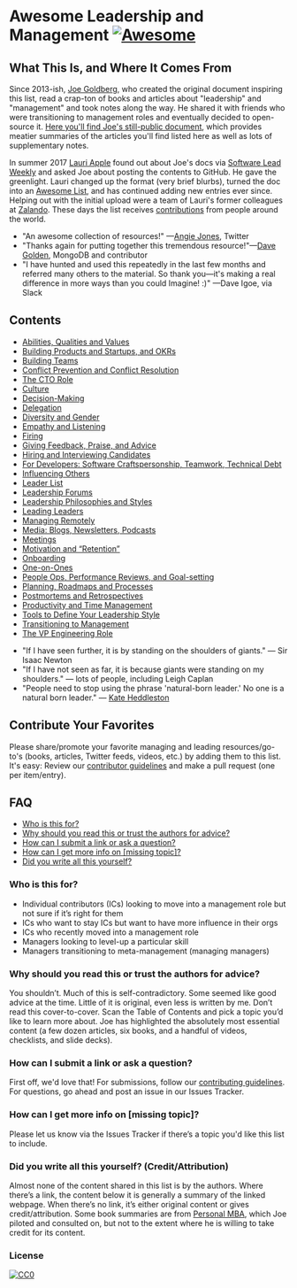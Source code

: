 # Awesome Leadership and Management [![Awesome](https://cdn.rawgit.com/sindresorhus/awesome/d7305f38d29fed78fa85652e3a63e154dd8e8829/media/badge.svg)](https://github.com/sindresorhus/awesome)

## What This Is, and Where It Comes From
Since 2013-ish, [Joe Goldberg](https://twitter.com/tenaciousjoe), who created the original document inspiring this list, read a crap-ton of books and articles about "leadership" and "management" and took notes along the way. He shared it with friends who were transitioning to management roles and eventually decided to open-source it. [Here you'll find Joe's still-public document](https://docs.google.com/document/d/1R1O0OEsQpZcBcLheRlomDrmR2tyEpdRNFnjbLALmbH4/edit#heading=h.loq53mbwc6ut), which provides meatier summaries of the articles you'll find listed here as well as lots of supplementary notes.

In summer 2017 [Lauri Apple](https://twitter.com/lauri_apple) found out about Joe's docs via [Software Lead Weekly](http://softwareleadweekly.com/) and asked Joe about posting the contents to GitHub. He gave the greenlight. Lauri changed up the format (very brief blurbs), turned the doc into an [Awesome List](https://github.com/sindresorhus/awesome), and has continued adding new entries ever since. Helping out with the initial upload were a team of Lauri's former colleagues at [Zalando](https://jobs.zalando.com/tech/). These days the list receives [contributions](CONTRIBUTING.md) from people around the world.

- "An awesome collection of resources!" —[Angie Jones](https://twitter.com/techgirl1908/status/888771075294642178), Twitter
- "Thanks again for putting together this tremendous resource!"—[Dave Golden](https://twitter.com/xdg), MongoDB and contributor
- "I have hunted and used this repeatedly in the last few months and referred many others to the material. So thank you—it's making a real difference in more ways than you could Imagine! :)" —Dave Igoe, via Slack

## Contents
- [Abilities, Qualities and Values](Abilities-Qualities-Values.md)
- [Building Products and Startups, and OKRs](Building-Products-and-Startups-OKRs.md)
- [Building Teams](Building-Teams.md)
- [Conflict Prevention and Conflict Resolution](Conflict-Prevention-Resolution.md)
- [The CTO Role](The-CTO-role.md)
- [Culture](Culture.md)
- [Decision-Making](Decision-Making.md)
- [Delegation](Delegation.md)
- [Diversity and Gender](Diversity-and-Gender.md)
- [Empathy and Listening](Empathy-and-Listening.md)
- [Firing](Firing.md)
- [Giving Feedback, Praise, and Advice](Giving-Feedback-Praise-and-Advice.md)
- [Hiring and Interviewing Candidates](Hiring-and-Interviewing.md)
- [For Developers: Software Craftspersonship, Teamwork, Technical Debt](For-Developers-Teamwork-TechDebt.md)
- [Influencing Others](Influencing-Others.md)
- [Leader List](Leader-List.md)
- [Leadership Forums](Leadership-Forums.md)
- [Leadership Philosophies and Styles](Leadership-Philosophies-and-Styles.md)
- [Leading Leaders](Leading-Leaders.md)
- [Managing Remotely](Managing-Remotely.md)
- [Media: Blogs, Newsletters, Podcasts](Media-Blogs-Newsletters-Podcasts.md)
- [Meetings](Meetings.md)
- [Motivation and “Retention”](/Motivation-Retention.md)
- [Onboarding](Onboarding.md)
- [One-on-Ones](One-on-Ones.md)
- [People Ops, Performance Reviews, and Goal-setting](People-Ops-Perf-Reviews-and-Goal-setting.md)
- [Planning, Roadmaps and Processes](Planning-roadmaps.md)
- [Postmortems and Retrospectives](Postmortems-Retrospectives.md)
- [Productivity and Time Management](Productivity-and-Time-Management.md)
- [Tools to Define Your Leadership Style](Tools-to-Define-Your-Leadership-Style.md)
- [Transitioning to Management](https://github.com/LappleApple/awesome-leading-and-managing/blob/master/Transitioning%20to%20Management.md)
- [The VP Engineering Role](VP-Engineering-Role.md)

* "If I have seen further, it is by standing on the shoulders of giants." — Sir Isaac Newton <br>
* "If I have not seen as far, it is because giants were standing on my shoulders." — lots of people, including Leigh Caplan<br>
* "People need to stop using the phrase 'natural-born leader.' No one is a natural born leader." — [Kate Heddleston](https://twitter.com/heddle317)

## Contribute Your Favorites
Please share/promote your favorite managing and leading resources/go-to's (books, articles, Twitter feeds, videos, etc.) by adding them to this list. It's easy: Review our [contributor guidelines](CONTRIBUTING.md) and make a pull request (one per item/entry). 

## FAQ
- [Who is this for?](#who-is-this-for)
- [Why should you read this or trust the authors for advice?](#why-should-you-read-this-or-trust-the-authors-for-advice)
- [How can I submit a link or ask a question?](#how-can-i-submit-a-link-or-ask-a-question)
- [How can I get more info on [missing topic]?](#how-can-i-get-more-info-on-missing-topic)
- [Did you write all this yourself?](#did-you-write-all-this-yourself-creditattribution)

### Who is this for?
- Individual contributors (ICs) looking to move into a management role but not sure if it’s right for them
- ICs who want to stay ICs but want to have more influence in their orgs
- ICs who recently moved into a management role
- Managers looking to level-up a particular skill
- Managers transitioning to meta-management (managing managers)

### Why should you read this or trust the authors for advice?
You shouldn’t. Much of this is self-contradictory. Some seemed like good advice at the time. Little of it is original, even less is written by me. Don’t read this cover-to-cover. Scan the Table of Contents and pick a topic you’d like to learn more about. Joe has highlighted the absolutely most essential content (a few dozen articles, six books, and a handful of videos, checklists, and slide decks).

### How can I submit a link or ask a question?
First off, we'd love that! For submissions, follow our [contributing guidelines](CONTRIBUTING.md). For questions, go ahead and post an issue in our Issues Tracker. 

### How can I get more info on [missing topic]?
Please let us know via the Issues Tracker if there’s a topic you'd like this list to include.

### Did you write all this yourself? (Credit/Attribution)
Almost none of the content shared in this list is by the authors. Where there’s a link, the content below it is generally a summary of the linked webpage. When there’s no link, it’s either original content or gives credit/attribution. Some book summaries are from [Personal MBA](https://personalmba.com/), which Joe piloted and consulted on, but not to the extent where he is willing to take credit for its content.

### License

[![CC0](http://mirrors.creativecommons.org/presskit/buttons/88x31/svg/cc-zero.svg)](https://creativecommons.org/publicdomain/zero/1.0/)
